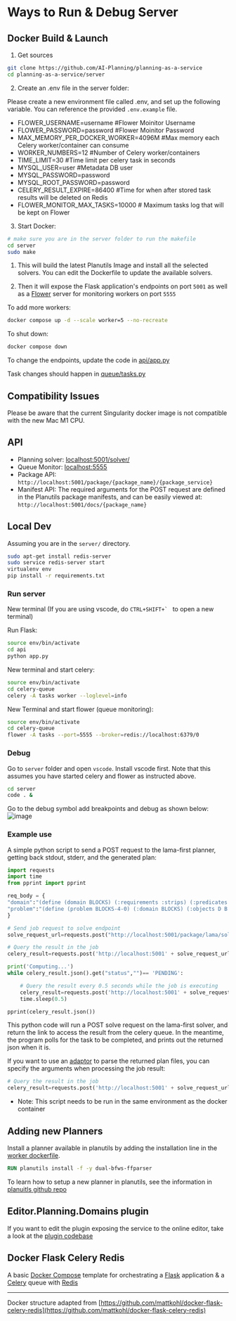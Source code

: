 # Ways to Run & Debug Server


## Docker Build & Launch

1. Get sources

```bash
git clone https://github.com/AI-Planning/planning-as-a-service
cd planning-as-a-service/server
```

2. Create an .env file in the server folder:

Please create a new environment file called .env, and set up the following variable. You can reference the provided `.env.example` file.

* FLOWER_USERNAME=username #Flower Moinitor Username
* FLOWER_PASSWORD=password #Flower Moinitor Password
* MAX_MEMORY_PER_DOCKER_WORKER=4096M #Max memory each Celery worker/container can consume
* WORKER_NUMBERS=12 #Number of Celery worker/containers
* TIME_LIMIT=30 #Time limit per celery task in seconds
* MYSQL_USER=user #Metadata DB user
* MYSQL_PASSWORD=password
* MYSQL_ROOT_PASSWORD=password
* CELERY_RESULT_EXPIRE=86400 #Time for when after stored task results will be deleted on Redis
* FLOWER_MONITOR_MAX_TASKS=10000 # Maximum tasks log that will be kept on Flower

3. Start Docker:

```bash
# make sure you are in the server folder to run the makefile
cd server
sudo make
```

1. This will build the latest Planutils Image and install all the selected solvers. You can edit the Dockerfile to update the available solvers.

2. Then it will expose the Flask application's endpoints on port `5001` as well as a [Flower](https://github.com/mher/flower) server for monitoring workers on port `5555`

To add more workers:

```bash
docker compose up -d --scale worker=5 --no-recreate
```

To shut down:

```bash
docker compose down
```
To change the endpoints, update the code in [api/app.py](api/app.py)

Task changes should happen in [queue/tasks.py](celery-queue/tasks.py)


## Compatibility Issues
Please be aware that the current Singularity docker image is not compatible with the new Mac M1 CPU.


## API

- Planning solver: [localhost:5001/solver/](http://localhost:5001/solver/)
- Queue Monitor: [localhost:5555](http://localhost:5555)
- Package API: `http://localhost:5001/package/{package_name}/{package_service}`
- Manifest API: The required arguments for the POST request are defined in the Planutils package manifests, and can be easily viewed at: `http://localhost:5001/docs/{package_name}`

## Local Dev

Assuming you are in the `server/` directory.

```bash
sudo apt-get install redis-server
sudo service redis-server start
virtualenv env
pip install -r requirements.txt
```

### Run server

New terminal (If you are using vscode, do ```CTRL+SHIFT+` ``` to open a new terminal)

Run Flask:

```bash
source env/bin/activate
cd api
python app.py
```

New terminal and start celery:

```bash
source env/bin/activate
cd celery-queue
celery -A tasks worker --loglevel=info
```

New Terminal and start flower (queue monitoring):

```bash
source env/bin/activate
cd celery-queue
flower -A tasks --port=5555 --broker=redis://localhost:6379/0
```

### Debug

Go to `server` folder and open `vscode`. Install vscode first. Note that this assumes you have started celery and flower as instructed above.

```bash
cd server
code . &
```

Go to the debug symbol add breakpoints and debug as shown below:
![image](https://github.com/AI-Planning/planning-as-a-service/blob/master/docs/videos/debug.gif)


### Example use

A simple python script to send a POST request to the lama-first planner, getting back stdout, stderr, and the generated plan:

```python
import requests
import time
from pprint import pprint

req_body = {
"domain":"(define (domain BLOCKS) (:requirements :strips) (:predicates (on ?x ?y) (ontable ?x) (clear ?x) (handempty) (holding ?x) ) (:action pick-up :parameters (?x) :precondition (and (clear ?x) (ontable ?x) (handempty)) :effect (and (not (ontable ?x)) (not (clear ?x)) (not (handempty)) (holding ?x))) (:action put-down :parameters (?x) :precondition (holding ?x) :effect (and (not (holding ?x)) (clear ?x) (handempty) (ontable ?x))) (:action stack :parameters (?x ?y) :precondition (and (holding ?x) (clear ?y)) :effect (and (not (holding ?x)) (not (clear ?y)) (clear ?x) (handempty) (on ?x ?y))) (:action unstack :parameters (?x ?y) :precondition (and (on ?x ?y) (clear ?x) (handempty)) :effect (and (holding ?x) (clear ?y) (not (clear ?x)) (not (handempty)) (not (on ?x ?y)))))",
"problem":"(define (problem BLOCKS-4-0) (:domain BLOCKS) (:objects D B A C ) (:INIT (CLEAR C) (CLEAR A) (CLEAR B) (CLEAR D) (ONTABLE C) (ONTABLE A) (ONTABLE B) (ONTABLE D) (HANDEMPTY)) (:goal (AND (ON D C) (ON C B) (ON B A))) )"
}

# Send job request to solve endpoint
solve_request_url=requests.post("http://localhost:5001/package/lama/solve", json=req_body).json()

# Query the result in the job
celery_result=requests.post('http://localhost:5001' + solve_request_url['result'])

print('Computing...')
while celery_result.json().get("status","")== 'PENDING':

    # Query the result every 0.5 seconds while the job is executing
    celery_result=requests.post('http://localhost:5001' + solve_request_url['result'])
    time.sleep(0.5)

pprint(celery_result.json())
```

This python code will run a POST solve request on the lama-first solver, and return the link to access the result from the celery queue. In the meantime, the program 
polls for the task to be completed, and prints out the returned json when it is. 

If you want to use an [adaptor](https://github.com/AI-Planning/planning-as-a-service/blob/master/metadata-db/server/api/adaptor) to parse the returned plan files, you can specify the arguments when processing the job result:

```python
# Query the result in the job
celery_result=requests.post('http://localhost:5001' + solve_request_url['result'], json={"adaptor":"planning_editor_adaptor"}  )
```

* Note: This script needs to be run in the same environment as the docker container

## Adding new Planners

Install a planner available in planutils by adding the installation line in the [worker dockerfile](https://github.com/AI-Planning/planning-as-a-service/blob/master/metadata-db/server/Dockerfile).

```dockerfile
RUN planutils install -f -y dual-bfws-ffparser
```
To learn how to setup a new planner in planutils, see the information in [planuitls github repo](https://github.com/AI-Planning/planutils#5-add-a-new-package)

## Editor.Planning.Domains plugin

If you want to edit the plugin exposing the service to the online editor, take a look at the [plugin codebase](https://github.com/AI-Planning/planning-as-a-service-plugin)

## Docker Flask Celery Redis

A basic [Docker Compose](https://docs.docker.com/compose/) template for orchestrating a [Flask](http://flask.pocoo.org/) application & a [Celery](http://www.celeryproject.org/) queue with [Redis](https://redis.io/)

---

Docker structure adapted from [https://github.com/mattkohl/docker-flask-celery-redis](https://github.com/mattkohl/docker-flask-celery-redis)
